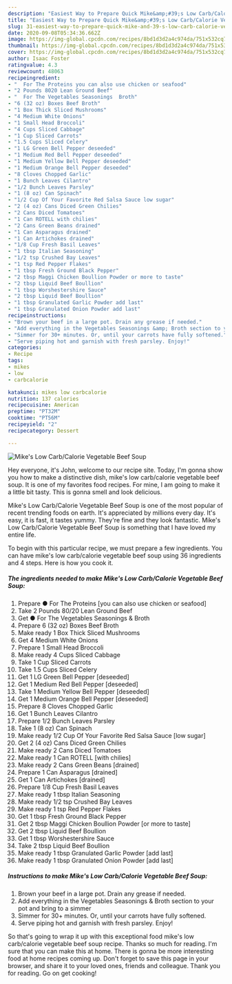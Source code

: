 ```yaml
---
description: "Easiest Way to Prepare Quick Mike&amp;#39;s Low Carb/Calorie Vegetable Beef Soup"
title: "Easiest Way to Prepare Quick Mike&amp;#39;s Low Carb/Calorie Vegetable Beef Soup"
slug: 31-easiest-way-to-prepare-quick-mike-and-39-s-low-carb-calorie-vegetable-beef-soup
date: 2020-09-08T05:34:36.662Z
image: https://img-global.cpcdn.com/recipes/8bd1d3d2a4c974da/751x532cq70/mikes-low-carbcalorie-vegetable-beef-soup-recipe-main-photo.jpg
thumbnail: https://img-global.cpcdn.com/recipes/8bd1d3d2a4c974da/751x532cq70/mikes-low-carbcalorie-vegetable-beef-soup-recipe-main-photo.jpg
cover: https://img-global.cpcdn.com/recipes/8bd1d3d2a4c974da/751x532cq70/mikes-low-carbcalorie-vegetable-beef-soup-recipe-main-photo.jpg
author: Isaac Foster
ratingvalue: 4.3
reviewcount: 48063
recipeingredient:
- "  For The Proteins you can also use chicken or seafood"
- "2 Pounds 8020 Lean Ground Beef"
- "  For The Vegetables Seasonings  Broth"
- "6 (32 oz) Boxes Beef Broth"
- "1 Box Thick Sliced Mushrooms"
- "4 Medium White Onions"
- "1 Small Head Broccoli"
- "4 Cups Sliced Cabbage"
- "1 Cup Sliced Carrots"
- "1.5 Cups Sliced Celery"
- "1 LG Green Bell Pepper deseeded"
- "1 Medium Red Bell Pepper deseeded"
- "1 Medium Yellow Bell Pepper deseeded"
- "1 Medium Orange Bell Pepper deseeded"
- "8 Cloves Chopped Garlic"
- "1 Bunch Leaves Cilantro"
- "1/2 Bunch Leaves Parsley"
- "1 (8 oz) Can Spinach"
- "1/2 Cup Of Your Favorite Red Salsa Sauce low sugar"
- "2 (4 oz) Cans Diced Green Chilies"
- "2 Cans Diced Tomatoes"
- "1 Can ROTELL with chilies"
- "2 Cans Green Beans drained"
- "1 Can Asparagus drained"
- "1 Can Artichokes drained"
- "1/8 Cup Fresh Basil Leaves"
- "1 tbsp Italian Seasoning"
- "1/2 tsp Crushed Bay Leaves"
- "1 tsp Red Pepper Flakes"
- "1 tbsp Fresh Ground Black Pepper"
- "2 tbsp Maggi Chicken Boullion Powder or more to taste"
- "2 tbsp Liquid Beef Boullion"
- "1 tbsp Worshestershire Sauce"
- "2 tbsp Liquid Beef Boullion"
- "1 tbsp Granulated Garlic Powder add last"
- "1 tbsp Granulated Onion Powder add last"
recipeinstructions:
- "Brown your beef in a large pot. Drain any grease if needed."
- "Add everything in the Vegetables Seasonings &amp; Broth section to your pot and bring to a simmer"
- "Simmer for 30+ minutes. Or, until your carrots have fully softened."
- "Serve piping hot and garnish with fresh parsley. Enjoy!"
categories:
- Recipe
tags:
- mikes
- low
- carbcalorie

katakunci: mikes low carbcalorie 
nutrition: 137 calories
recipecuisine: American
preptime: "PT32M"
cooktime: "PT56M"
recipeyield: "2"
recipecategory: Dessert

---
```



![Mike&#39;s Low Carb/Calorie Vegetable Beef Soup](https://img-global.cpcdn.com/recipes/8bd1d3d2a4c974da/751x532cq70/mikes-low-carbcalorie-vegetable-beef-soup-recipe-main-photo.jpg)

Hey everyone, it's John, welcome to our recipe site. Today, I'm gonna show you how to make a distinctive dish, mike&#39;s low carb/calorie vegetable beef soup. It is one of my favorites food recipes. For mine, I am going to make it a little bit tasty. This is gonna smell and look delicious.



Mike&#39;s Low Carb/Calorie Vegetable Beef Soup is one of the most popular of recent trending foods on earth. It's appreciated by millions every day. It's easy, it is fast, it tastes yummy. They're fine and they look fantastic. Mike&#39;s Low Carb/Calorie Vegetable Beef Soup is something that I have loved my entire life.


To begin with this particular recipe, we must prepare a few ingredients. You can have mike&#39;s low carb/calorie vegetable beef soup using 36 ingredients and 4 steps. Here is how you cook it.

<!--inarticleads1-->

##### The ingredients needed to make Mike&#39;s Low Carb/Calorie Vegetable Beef Soup:

1. Prepare  ● For The Proteins [you can also use chicken or seafood]
1. Take 2 Pounds 80/20 Lean Ground Beef
1. Get  ● For The Vegetables Seasonings &amp; Broth
1. Prepare 6 (32 oz) Boxes Beef Broth
1. Make ready 1 Box Thick Sliced Mushrooms
1. Get 4 Medium White Onions
1. Prepare 1 Small Head Broccoli
1. Make ready 4 Cups Sliced Cabbage
1. Take 1 Cup Sliced Carrots
1. Take 1.5 Cups Sliced Celery
1. Get 1 LG Green Bell Pepper [deseeded]
1. Get 1 Medium Red Bell Pepper [deseeded]
1. Take 1 Medium Yellow Bell Pepper [deseeded]
1. Get 1 Medium Orange Bell Pepper [deseeded]
1. Prepare 8 Cloves Chopped Garlic
1. Get 1 Bunch Leaves Cilantro
1. Prepare 1/2 Bunch Leaves Parsley
1. Take 1 (8 oz) Can Spinach
1. Make ready 1/2 Cup Of Your Favorite Red Salsa Sauce [low sugar]
1. Get 2 (4 oz) Cans Diced Green Chilies
1. Make ready 2 Cans Diced Tomatoes
1. Make ready 1 Can ROTELL [with chilies]
1. Make ready 2 Cans Green Beans [drained]
1. Prepare 1 Can Asparagus [drained]
1. Get 1 Can Artichokes [drained]
1. Prepare 1/8 Cup Fresh Basil Leaves
1. Make ready 1 tbsp Italian Seasoning
1. Make ready 1/2 tsp Crushed Bay Leaves
1. Make ready 1 tsp Red Pepper Flakes
1. Get 1 tbsp Fresh Ground Black Pepper
1. Get 2 tbsp Maggi Chicken Boullion Powder [or more to taste]
1. Get 2 tbsp Liquid Beef Boullion
1. Get 1 tbsp Worshestershire Sauce
1. Take 2 tbsp Liquid Beef Boullion
1. Make ready 1 tbsp Granulated Garlic Powder [add last]
1. Make ready 1 tbsp Granulated Onion Powder [add last]




<!--inarticleads2-->

##### Instructions to make Mike&#39;s Low Carb/Calorie Vegetable Beef Soup:

1. Brown your beef in a large pot. Drain any grease if needed.
1. Add everything in the Vegetables Seasonings &amp; Broth section to your pot and bring to a simmer
1. Simmer for 30+ minutes. Or, until your carrots have fully softened.
1. Serve piping hot and garnish with fresh parsley. Enjoy!




So that's going to wrap it up with this exceptional food mike&#39;s low carb/calorie vegetable beef soup recipe. Thanks so much for reading. I'm sure that you can make this at home. There is gonna be more interesting food at home recipes coming up. Don't forget to save this page in your browser, and share it to your loved ones, friends and colleague. Thank you for reading. Go on get cooking!
